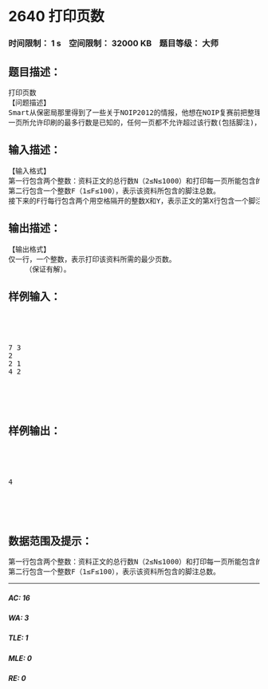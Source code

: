 # 2640 打印页数   
### 时间限制： 1 s&nbsp;&nbsp;&nbsp;&nbsp;空间限制： 32000 KB&nbsp;&nbsp;&nbsp;&nbsp;题目等级： 大师  
## 题目描述：  

<pre>
打印页数
【问题描述】
Smart从保密局那里得到了一些关于NOIP2012的情报，他想在NOIP复赛前把整理的资料打印出来，仔细研究：这份资料的正文包含许多行，某些行可能包含一些脚注标记，一个脚注可能包含一行或多行，并且必须和对应的脚注标记印刷在同一页。
一页所允许印刷的最多行数是已知的，任何一页都不允许超过该行数(包括脚注)，但是Smart的纸不多了，他只好尽可能的少用纸，他想知道这份资料最少要用多少页打印出来。
</pre>
  
  
## 输入描述：  

<pre>
【输入格式】
第一行包含两个整数：资料正文的总行数N（2≤N≤1000）和打印每一页所能包含的最多行数K（2≤K≤1000）；
第二行包含一个整数F（1≤F≤100），表示该资料所包含的脚注总数。
接下来的F行每行包含两个用空格隔开的整数X和Y，表示正文的第X行包含一个脚注标记，该脚注标记对应的脚注需要Y行，脚注将按它们在文件中被引用的先后排序。
</pre>
  
  
## 输出描述：  

<pre>
【输出格式】
仅一行，一个整数，表示打印该资料所需的最少页数。
    （保证有解）。
</pre>
  
  
## 样例输入：  

<pre>




7 3
2
2 1
4 2




</pre>
  
  
## 样例输出：  

<pre>




4




</pre>
  
  
## 数据范围及提示：  

<pre>
第一行包含两个整数：资料正文的总行数N（2≤N≤1000）和打印每一页所能包含的最多行数K（2≤K≤1000）；
第二行包含一个整数F（1≤F≤100），表示该资料所包含的脚注总数。
</pre>
  
  
***  

##### AC: 16  
##### WA: 3  
##### TLE: 1  
##### MLE: 0  
##### RE: 0  
